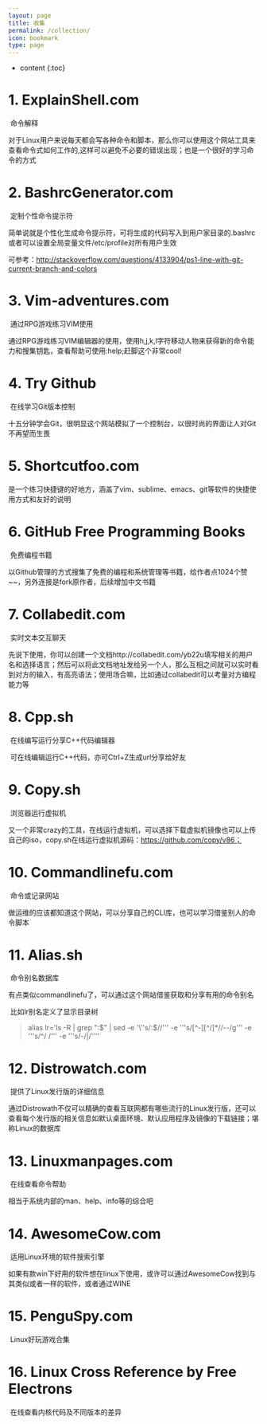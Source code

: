 ```yaml
---
layout: page
title: 收集
permalink: /collection/
icon: bookmark
type: page
---
```


* content
{:toc}

# 1. ExplainShell.com

​	命令解释

​	对于Linux用户来说每天都会写各种命令和脚本，那么你可以使用这个网站工具来查看命令式如何工作的,这样可以避免不必要的错误出现；也是一个很好的学习命令的方式

# 2. BashrcGenerator.com

​	定制个性命令提示符

​	简单说就是个性化生成命令提示符，可将生成的代码写入到用户家目录的.bashrc或者可以设置全局变量文件/etc/profile对所有用户生效

可参考：http://stackoverflow.com/questions/4133904/ps1-line-with-git-current-branch-and-colors

# 3. Vim-adventures.com

​	通过RPG游戏练习VIM使用

​	通过RPG游戏练习VIM编辑器的使用，使用h,j,k,l字符移动人物来获得新的命令能力和搜集钥匙，查看帮助可使用:help;赶脚这个非常cool!

# 4. Try Github

​	在线学习Git版本控制

​	十五分钟学会Git，很明显这个网站模拟了一个控制台，以很时尚的界面让人对Git不再望而生畏

# 5. Shortcutfoo.com

​	是一个练习快捷键的好地方，涵盖了vim、sublime、emacs、git等软件的快捷使用方式和友好的说明

# 6. GitHub Free Programming Books

​	免费编程书籍

​	以Github管理的方式搜集了免费的编程和系统管理等书籍，给作者点1024个赞~~，另外连接是fork原作者，后续增加中文书籍

# 7. Collabedit.com

​	实时文本交互聊天

​	先说下使用，你可以创建一个文档http://collabedit.com/yb22u填写相关的用户名和选择语言；然后可以将此文档地址发给另一个人，那么互相之间就可以实时看到对方的输入，有高亮语法；使用场合嘛，比如通过collabedit可以考量对方编程能力等

# 8. Cpp.sh

​	在线编写运行分享C++代码编辑器

​	可在线编辑运行C++代码，亦可Ctrl+Z生成url分享给好友

# 9. Copy.sh

​	浏览器运行虚拟机

​	又一个非常crazy的工具，在线运行虚拟机，可以选择下载虚拟机镜像也可以上传自己的iso，copy.sh在线运行虚拟机源码：https://github.com/copy/v86；

# 10. Commandlinefu.com

​	命令或记录网站

​	做运维的应该都知道这个网站，可以分享自己的CLI库，也可以学习借鉴别人的命令脚本

# 11. Alias.sh

​	命令别名数据库

​	有点类似commandlinefu了，可以通过这个网站借鉴获取和分享有用的命令别名	

​	比如lr别名定义了显示目录树

> alias lr='ls -R | grep ":$" | sed -e '\''s/:$//'\'' -e '\''s/[^-][^\/]*\//--/g'\'' -e '\''s/^/   /'\'' -e '\''s/-/|/'\'''

# 12. Distrowatch.com

​	提供了Linux发行版的详细信息

​	通过Distrowath不仅可以精确的查看互联网都有哪些流行的Linux发行版，还可以查看每个发行版的相关信息如默认桌面环境、默认应用程序及镜像的下载链接；堪称Linux的数据库

# 13. Linuxmanpages.com

​	在线查看命令帮助

相当于系统内部的man、help、info等的综合吧

# 14. AwesomeCow.com

​	适用Linux环境的软件搜索引擎

​	如果有款win下好用的软件想在linux下使用，或许可以通过AwesomeCow找到与其类似或者一样的软件，或者通过WINE

# 15. PenguSpy.com

​	Linux好玩游戏合集

# 16. Linux Cross Reference by Free Electrons 

​	在线查看内核代码及不同版本的差异

